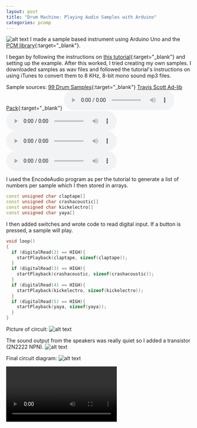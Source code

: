 ```yaml
---
layout: post
title: "Drum Machine: Playing Audio Samples with Arduino"
categories: pcomp
---
```


![alt text](https://raw.githubusercontent.com/jirrian/jirrian.github.io/master/images/pcomp/drumMachine.jpg)
I made a sample based instrument using Arduino Uno and the [PCM library](http://highlowtech.org/?p=1963){:target="_blank"}.

I began by following the instructions on [this tutorial](http://highlowtech.org/?p=1963){:target="_blank"} and setting up the example. After this worked, I tried creating my own samples. I downloaded samples as wav files and followed the tutorial's instructions on using iTunes to convert them to 8 KHz, 8-bit mono sound mp3 files.

Sample sources: [99 Drum Samples](http://99sounds.org/drum-samples/){:target="_blank"} [Travis Scott Ad-lib Pack](https://www.youtube.com/watch?v=o4raFeWQia4){:target="_blank"}
![](https://raw.githubusercontent.com/jirrian/jirrian.github.io/master/images/pcomp/mp3/kick-electro01.mp3)
![](https://raw.githubusercontent.com/jirrian/jirrian.github.io/master/images/pcomp/mp3/crash-acoustic.mp3)
![](https://raw.githubusercontent.com/jirrian/jirrian.github.io/master/images/pcomp/mp3/clap-tape.mp3)
![](https://raw.githubusercontent.com/jirrian/jirrian.github.io/master/images/pcomp/mp3/Ya%20Ya.mp3)

I used the EncodeAudio program as per the tutorial to generate a list of numbers per sample which I then stored in arrays.
```c++
const unsigned char claptape[]
const unsigned char crashacoustic[]
const unsigned char kickelectro[]
const unsigned char yaya[]
``` 

I then added switches and wrote code to read digital input. If a button is pressed, a sample will play. 
```c++
void loop()
{
  if (digitalRead(2) == HIGH){
    startPlayback(claptape, sizeof(claptape));
  }
  if (digitalRead(3) == HIGH){
    startPlayback(crashacoustic, sizeof(crashacoustic));
  }
  if (digitalRead(4) == HIGH){
    startPlayback(kickelectro, sizeof(kickelectro));
  }
  if (digitalRead(5) == HIGH){
    startPlayback(yaya, sizeof(yaya));
  }
}
```

Picture of circuit:
![alt text](https://raw.githubusercontent.com/jirrian/jirrian.github.io/master/images/pcomp/drumMachineCircuit.jpg)

The sound output from the speakers was really quiet so I added a transistor (2N2222 NPN).
![alt text](https://raw.githubusercontent.com/jirrian/jirrian.github.io/master/images/pcomp/drumMachineCircuit2.jpg)

Final circuit diagram:
![alt text](https://raw.githubusercontent.com/jirrian/jirrian.github.io/master/images/pcomp/drumMachinecircuitdiagram.jpg)

![video](https://github.com/jirrian/jirrian.github.io/blob/master/images/pcomp/drumMachineDemo.mp4?raw=true)
